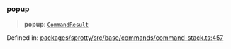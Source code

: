 
### popup

> **popup**: [`CommandResult`](../TypeAlias.CommandResult)

Defined in: [packages/sprotty/src/base/commands/command-stack.ts:457](https://github.com/eclipse-sprotty/sprotty/blob/f9b2433481cc27a1ac0c92d525a92039ae7f6c76/packages/sprotty/src/base/commands/command-stack.ts#L457)
